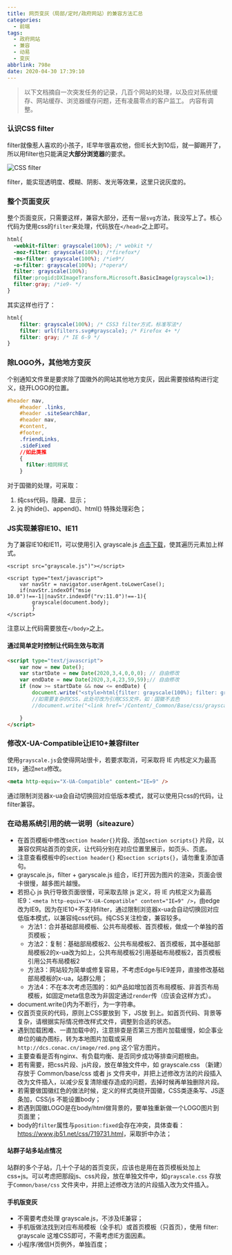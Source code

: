 ```yaml
---
title: 网页变灰（局部/定时/政府网站）的兼容方法汇总
categories:
  - 前端
tags:
  - 政府网站
  - 兼容
  - 动易
  - 变灰
abbrlink: 798e
date: 2020-04-30 17:39:10
---
```


> 以下文档摘自一次突发任务的记录，几百个网站的处理，以及应对系统缓存、网站缓存、浏览器缓存问题，还有凌晨零点的客户监工。
> 内容有调整。  

### 认识CSS filter

filter就像惹人喜欢的小孩子，IE早年很喜欢他，但IE长大到10后，就一脚踢开了，所以用filter也只能满足**大部分浏览器**的要求。

<!-- more -->

![CSS filter ](https://i.loli.net/2020/05/01/qZt3I4m51udbN2n.png)

filter，能实现透明度、模糊、阴影、发光等效果，这里只说灰度的。

### 整个页面变灰

整个页面变灰，只需要这样，兼容大部分，还有一层`svg`方法，我没写上了。核心代码为使用css的`filter`来处理，代码放在`</head>`之上即可。

``` css
html{  
  -webkit-filter: grayscale(100%); /* webkit */
  -moz-filter: grayscale(100%); /*firefox*/
  -ms-filter: grayscale(100%); /*ie9*/
  -o-filter: grayscale(100%); /*opera*/
  filter: grayscale(100%);
  filter:progid:DXImageTransform.Microsoft.BasicImage(grayscale=1); 
  filter:gray; /*ie9- */
}
```

其实这样也行了：

``` css
html{  
    filter: grayscale(100%); /* CSS3 filter方式，标准写法*/
    filter: url(filters.svg#grayscale); /* Firefox 4+ */
    filter: gray; /* IE 6-9 */
}
```

### 除LOGO外，其他地方变灰

个别通知文件里是要求除了国徽外的网站其他地方变灰，因此需要按结构进行定义，绕开LOGO的位置。

``` css
#header nav,
    #header .links,
    #header .siteSearchBar,
    #header nav,
    #content,
    #footer,
    .friendLinks,
    .sideFixed
    //如此类推
    {
      filter:相同样式
    }
```

对于国徽的处理，可采取：

1. 纯css代码，隐藏、显示；
2. jq 的hide()、append()、html() 特殊处理彩色；

### JS实现兼容IE10、IE11

为了兼容IE10和IE11，可以使用引入 grayscale.js [点击下载](http://www.majas-lapu-izstrade.lv/cross-browser-grayscale-ie11-v2/)，使其遍历元素加上样式。

``` 
<script src="grayscale.js")"></script>

<script type="text/javascript">
    var navStr = navigator.userAgent.toLowerCase();
    if(navStr.indexOf("msie 10.0")!==-1||navStr.indexOf("rv:11.0")!==-1){ 
        grayscale(document.body); 
        }
</script>
```

注意以上代码需要放在`</body>`之上。

#### 通过简单定时控制让代码生效与取消

``` html
<script type="text/javascript">
    var now = new Date();
    var startDate = new Date(2020,3,4,0,0,0); // 自由修改
    var endDate = new Date(2020,3,4,23,59,59);// 自由修改
    if (now >= startDate && now <= endDate) {
        document.write("<style>html{filter: grayscale(100%); filter: gray !important; -webkit-filter: grayscale(100%); -moz-filter: grayscale(100%); -ms-filter: grayscale(100%); -o-filter: grayscale(100%);}</style>"); 
        //如需要复杂的CSS，此处可改为引用CSS文件，如：国徽不去色
        //document.write("<link href='/Content/_Common/Base/css/grayscale.css' rel='stylesheet' />");

    }
</script>
```

### 修改X-UA-Compatible让IE10+兼容filter

使用`grayscale.js`会使得网站很卡，若要求取消，可采取将 IE 内核定义为最高`IE9`，通过`meta`修改。

``` html
<meta http-equiv="X-UA-Compatible" content="IE=9" />
```

通过限制浏览器x-ua会自动切换回对应低版本模式，就可以使用只css的代码，让filter兼容。

### 在动易系统引用的统一说明（siteazure）

- 在首页模板中修改`section header{}`片段、添加`section scripts{}` 片段，以兼容仅网站首页的变灰，让代码分别在对应位置里展示，如页头、页底。
- 注意查看模板中的`section header{}` 和`section scripts{}`，请勿重复添加语句。
- grayscale.js，filter + garyscale.js 组合，IE打开因为图片的渲染，页面会很卡很慢，越多图片越慢。
- 若担心 js 执行导致页面很慢，可采取去除 js 定义，将 IE 内核定义为最高 IE9：`<meta http-equiv="X-UA-Compatible" content="IE=9" />`，由edge改为IE9。因为在IE10+不支持filter，通过限制浏览器x-ua会自动切换回对应低版本模式，以兼容纯css代码。纯CSS关注检查，兼容较多。
  - 方法1：合并基础部局模板、公共布局模板、首页模板，做成一个单独的首页模板；
  - 方法2：复制：基础部局模板2、公共布局模板2、首页模板，其中基础部局模板2的x-ua改为如上，公共布局模板2引用基础布局模板2，首页模板引用公共布局模板2 
  - 方法3：网站较为简单或修复容易，不考虑Edge与IE9差异，直接修改基础部局模板的x-ua，站群公用；
  - 方法4：不在本次考虑范围的：如产品如增加首页布局模板、非首页布局模板，如固定meta信息改为非固定通过`render`传（应该会这样方式）。
- document.write()内为不断行，为一字符串。
- 仅首页变灰的代码，原则上CSS要放到 <head> 下，JS放 </body> 到上。如首页代码、背景等复杂，请根据实际情况修改样式文件，调整到合适的状态。
- 遇到加载困难、一直加载中的，注意排查是否第三方图片加载缓慢，如企事业单位的编办图标，转为本地图片加载或采用`http://dcs.conac.cn/image/red.png` 这个官方图片。
- 主要查看是否有nginx、有负载均衡、是否同步成功等排查问题根由。
- 若有需要，把css片段、js片段，放在单独文件中，如 grayscale.css （新建）存放于 Common/base/css 或者 js 文件夹中，并把上述修改方法的片段插入改为文件插入，以减少反复清除缓存造成的问题，去掉时候再单独删除片段。
- 若需要做国徽红色的做法时候，定义的样式类绕开国徽，CSS类逐条写、JS逐条加，CSS/js 不能设置body；
- 若遇到国徽LOGO是在body/html做背景的，要单独重新做一个LOGO图片到页面里；
- body的`filter`属性与`position:fixed`会存在冲突，具体查看：<https://www.jb51.net/css/719731.html>，采取折中办法；

#### 站群子站多站点情况

站群的多个子站，几十个子站的首页变灰，应该也是用在首页模板处加上css+js。可以考虑把那段js、css片段，放在单独文件中，如`grayscale.css` 存放于`Common/base/css` 文件夹中，并把上述修改方法的片段插入改为文件插入。

#### 手机版变灰

- 不需要考虑处理 grayscale.js，不涉及IE兼容；
- 手机版做法找到对应布局模板（全手机）或首页模板（只首页），使用 filter: grayscale 这堆CSS即可，不需考虑IE方面因素。
- 小程序/微信H页例外，单独百度；










